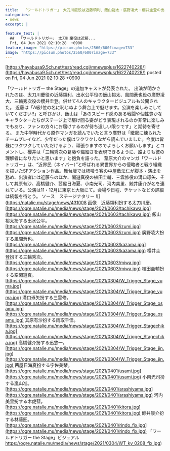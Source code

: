 ```yaml
---
title:  「ワールドトリガー」　太刀川慶役は近藤頌利、飯山裕太・廣野凌大・櫻井圭登の出演も 
categories:
- news
excerpt: |
  
feature_text: |
  ##  「ワールドトリガー」　太刀川慶役は近藤...
  Fri, 04 Jun 2021 02:10:28  +0900
feature_image: "https://picsum.photos/2560/600?image=733"
image: "https://picsum.photos/2560/600?image=733"
---
```


[https://hayabusa9.5ch.net/test/read.cgi/mnewsplus/1622740228/](https://hayabusa9.5ch.net/test/read.cgi/mnewsplus/1622740228/)
posted on Fri, 04 Jun 2021 02:10:28  +0900

<!--more-->

「ワールドトリガー the Stage」の追加キャストが発表された。 出演が明かされたのは、太刀川慶役の近藤頌利、出水公平役の飯山裕太、風間蒼也役の廣野凌大、三輪秀次役の櫻井圭登。併せて4人のキャラクタービジュアルも公開された。 近藤は「A級1位の名に恥じぬよう舞台上で魅せます。公演を楽しみにしていてください!!」と呼びかけ、飯山は「あのスピード感のある戦闘や個性豊かなキャラクターたちがステージ上で駆け回る姿がどう表現されるのか非常に楽しみでもあり、ファンの方々にお届けするのが待ち遠しい限りです」と期待を寄せる。 また中学時代から原作マンガを読んでいたと言う廣野は「緻密に練られたチームプレイなど、少年だった僕はワクワクしながら読んでいました。今度は皆様にワクワクしていただけるよう、頑張りますのでよろしくお願いします」とコメントし、櫻井は「三輪秀次の葛藤や繊細さを表現できるように、誰よりも彼の理解者になりたいと思います」と抱負を語った。 葦原大介のマンガ「ワールドトリガー」は、“近界民（ネイバー）”と呼ばれる異世界からの侵略者と戦う組織を描いたSFアクション作品。舞台版では柿喰う客の中屋敷法仁が脚本・演出を務め、出演者には近藤らのほか、閑遊真役の植田圭輔、三雲修役の溝口琢矢、そして其原有沙、高橋健介、茜屋日海夏、小南光司、河内美里、鯨井康介が名を連ねている。公演は11・12月に東京と大阪にて。会場や日程、チケットなどの詳細は続報を待とう。 ソース　ステージナタリー ![](https://natalie.mu/stage/news/431008 画像　近藤頌利扮する太刀川慶。 [https://ogre.natalie.mu/media/news/stage/2021/0603/tachikawa.jpg](https://ogre.natalie.mu/media/news/stage/2021/0603/tachikawa.jpg) 飯山裕太扮する出水公平。 [https://ogre.natalie.mu/media/news/stage/2021/0603/izumi.jpg](https://ogre.natalie.mu/media/news/stage/2021/0603/izumi.jpg) 廣野凌大扮する風間蒼也。 [https://ogre.natalie.mu/media/news/stage/2021/0603/kazama.jpg](https://ogre.natalie.mu/media/news/stage/2021/0603/kazama.jpg) 櫻井圭登扮する三輪秀次。 [https://ogre.natalie.mu/media/news/stage/2021/0603/miwa.jpg](https://ogre.natalie.mu/media/news/stage/2021/0603/miwa.jpg) 植田圭輔扮する空閑遊真。 [https://ogre.natalie.mu/media/news/stage/2021/0304/W_Trigger_Stage_yuma.jpg](https://ogre.natalie.mu/media/news/stage/2021/0304/W_Trigger_Stage_yuma.jpg) 溝口琢矢扮する三雲修。 [https://ogre.natalie.mu/media/news/stage/2021/0304/W_Trigger_Stage_osamu.jpg](https://ogre.natalie.mu/media/news/stage/2021/0304/W_Trigger_Stage_osamu.jpg) 其原有沙扮する雨取千佳。 [https://ogre.natalie.mu/media/news/stage/2021/0304/W_Trigger_Stagechika.jpg](https://ogre.natalie.mu/media/news/stage/2021/0304/W_Trigger_Stagechika.jpg) 高橋健介扮する迅悠一。 [https://ogre.natalie.mu/media/news/stage/2021/0304/W_Trigger_Stage_jin.jpg](https://ogre.natalie.mu/media/news/stage/2021/0304/W_Trigger_Stage_jin.jpg) 茜屋日海夏扮する宇佐美栞。 [https://ogre.natalie.mu/media/news/stage/2021/0401/usami.jpg](https://ogre.natalie.mu/media/news/stage/2021/0401/usami.jpg) 小南光司扮する嵐山准。 [https://ogre.natalie.mu/media/news/stage/2021/0401/arashiyama.jpg](https://ogre.natalie.mu/media/news/stage/2021/0401/arashiyama.jpg) 河内美里扮する木虎藍。 [https://ogre.natalie.mu/media/news/stage/2021/0401/kitora.jpg](https://ogre.natalie.mu/media/news/stage/2021/0401/kitora.jpg) 鯨井康介扮する林藤匠。 [https://ogre.natalie.mu/media/news/stage/2021/0401/rindo_fix.jpg](https://ogre.natalie.mu/media/news/stage/2021/0401/rindo_fix.jpg) 「ワールドトリガー the Stage」ビジュアル https://ogre.natalie.mu/media/news/stage/2021/0304/WT_kv_0208_fix.jpg)
